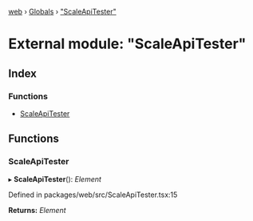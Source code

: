 [web](../README.md) › [Globals](../globals.md) › ["ScaleApiTester"](_scaleapitester_.md)

# External module: "ScaleApiTester"

## Index

### Functions

* [ScaleApiTester](_scaleapitester_.md#scaleapitester)

## Functions

###  ScaleApiTester

▸ **ScaleApiTester**(): *Element*

Defined in packages/web/src/ScaleApiTester.tsx:15

**Returns:** *Element*
